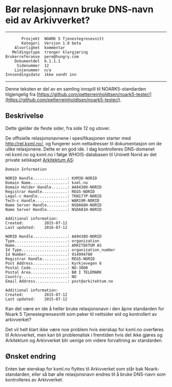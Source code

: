 Bør relasjonnavn bruke DNS-navn eid av Arkivverket?
===================================================

 ------------------  ---------------------------------
           Prosjekt  NOARK 5 Tjenestegresesnitt
           Kategori  Versjon 1.0 beta
        Alvorlighet  kommentar
       Meldingstype  trenger klargjøring
    Brukerreferanse  pere@hungry.com
        Dokumentdel  6.1.1.1
         Sidenummer  12
        Linjenummer  n/a
    Innsendingsdato  ikke sendt inn
 ------------------  ---------------------------------

Denne teksten er del av en samling innspill til NOARK5-standarden
tilgjengelig fra [https://github.com/petterreinholdtsen/noark5-tester/](https://github.com/petterreinholdtsen/noark5-tester/).

Beskrivelse
-----------

Dette gjelder de fleste sider, fra side 12 og utover.

De offisielle relasjonsnavnene i spesifikasjonen starter med
http://rel.kxml.no/, og fungerer som nettadresser til dokumentasjon om
de ulike relasjonene.  Dette er en god ide.  I dag kontrolleres
DNS-domenet rel.kxml.no og kxml.no i følge WHOIS-databasen til Uninett
Norid av det private selskapet [Arkitektum
AS](http://www.proff.no/bransjes%C3%B8k?q=914994780):

```
Domain Information

NORID Handle...............: KXM3D-NORID
Domain Name................: kxml.no
Domain Holder Handle.......: AA9438O-NORID
Registrar Handle...........: REG5-NORID
Legal-c Handle.............: TKN177P-NORID
Tech-c Handle..............: WAR19R-NORID
Name Server Handle.........: NSDA68H-NORID
Name Server Handle.........: NSDA81H-NORID

Additional information:
Created:         2015-07-12
Last updated:    2016-07-12

NORID Handle...............: AA9438O-NORID
Type.......................: organization
Name.......................: ARKITEKTUM AS
Id Type....................: organization_number
Id Number..................: 914994780
Registrar Handle...........: REG5-NORID
Post Address...............: Kyrkjevegen 6
Postal Code................: NO-3800
Postal Area................: BØ I TELEMARK
Country....................: NO
Email Address..............: post@arkitektum.no

Additional information:
Created:         2015-07-12
Last updated:    2015-07-12
```

Kan det være en ide å heller bruke relasjonsnavn i den åpne standarden
for Noark 5 Tjenestegrensesnitt som peker til nettsider eid og
kontrollert av arkivverket?

Det vil helt klart ikke være noe problem hvis eierskap for kxml.no
overføres til Arkivverket, men kan bli problematisk i fremtiden hvis
det ikke gjøres og Arkitektum og Arkivverket blir uenige om videre
forvaltning av standarden.

Ønsket endring
--------------

Enten bør eierskap for kxml.no flyttes til Arkivverket som står bak
Noark-standarden, eller så bør alle relasjonsnavn endres til å bruke
DNS-navn som kontrolleres av Arkivverket.
